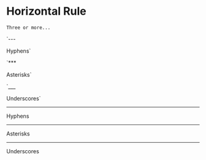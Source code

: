 # Horizontal Rule
`Three or more...`

`---

Hyphens`

`***

Asterisks`

`___

Underscores`



---

Hyphens

***

Asterisks

___

Underscores
